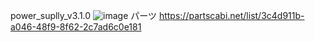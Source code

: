 power_suplly_v3.1.0
![image](https://github.com/user-attachments/assets/2731fc39-823f-4fc0-bf06-59285573ca0f)
パーツ
https://partscabi.net/list/3c4d911b-a046-48f9-8f62-2c7ad6c0e181
